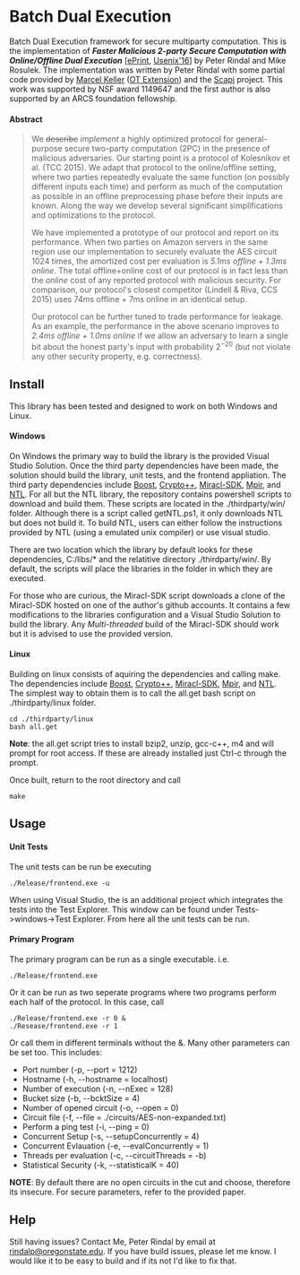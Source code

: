 # Batch Dual Execution
Batch Dual Execution framework for secure multiparty computation. This is the implementation of **_Faster Malicious 2-party Secure Computation with Online/Offline Dual Execution_** \[[ePrint](https://eprint.iacr.org/2016/633), [Usenix'16](https://www.usenix.org/conference/usenixsecurity16/list-accepted-papers)\] by Peter Rindal and Mike Rosulek. The implementation was written by Peter Rindal with some partial code provided by [Marcel Keller](http://www.bristol.ac.uk/engineering/people/marcel-k-keller/index.html) ([OT Extension](http://github.com/bristolcrypto/apricot)) and the [Scapi](https://github.com/cryptobiu/scapi) project. This work was supported by NSF award 1149647 and the first author is also supported by an ARCS foundation fellowship.

#### Abstract

>We ~~describe~~ *implement* a highly optimized protocol for general-purpose secure two-party computation (2PC) in the presence of malicious adversaries. Our starting point is a protocol of Kolesnikov et al. (TCC 2015). We adapt that protocol to the online/offline setting, where two parties repeatedly evaluate the same function (on possibly different inputs each time) and perform as much of the computation as possible in an offline preprocessing phase before their inputs are known. Along the way we develop several significant simplifications and optimizations to the protocol.
>
>We have implemented a prototype of our protocol and report on its performance. When two parties on Amazon servers in the same region use our implementation to securely evaluate the AES circuit 1024 times, the amortized cost per evaluation is *5.1ms offline + 1.3ms online*. The total offline+online cost of our protocol is in fact less than the *online* cost of any reported protocol with malicious security. For comparison, our protocol's closest competitor (Lindell \& Riva, CCS 2015) uses 74ms offline + 7ms online in an identical setup.
>
>Our protocol can be further tuned to trade performance for leakage. As an example, the performance in the above scenario improves to *2.4ms offline + 1.0ms online* if we allow an adversary to learn a single bit about the honest party's input with probability $2^{-20}$ (but not violate any other security property, e.g. correctness).


## Install

This library has been tested and designed to work on both Windows and Linux. 

#### Windows

On Windows the primary way to build the library is the provided Visual Studio Solution. Once the third party dependencies have been made, the solution should build the library, unit tests, and the frontend appliation. The third party dependencies include [Boost](http://www.boost.org/), [Crypto++](https://www.cryptopp.com/), [Miracl-SDK](http://www.miracl.com/miracl-sdk), [Mpir](http://mpir.org/), and [NTL](http://www.shoup.net/ntl/). For all but the NTL library, the repository contains powershell scripts to download and build them. These scripts are located in the ./thirdparty/win/ folder. Although there is a script called getNTL.ps1, it only downloads NTL but does not build it. To build NTL, users can either follow the instructions provided by NTL (using a emulated unix compiler) or use visual studio. 

There are two location which the library by default looks for these dependencies, C:/libs/* and the relatitive directory ./thirdparty/win/. By default, the scripts will place the libraries in the folder in which they are executed. 

For those who are curious, the Miracl-SDK script downloads a clone of the Miracl-SDK hosted on one of the author's github accounts. It contains a few modifications to the libraries configuration and a Visual Studio Solution to build the library. Any *Multi-threaded* build of the Miracl-SDK should work but it is advised to use the provided version.

#### Linux

Building on linux consists of aquiring the dependencies and calling make. The dependencies include [Boost](http://www.boost.org/), [Crypto++](https://www.cryptopp.com/), [Miracl-SDK](http://www.miracl.com/miracl-sdk), [Mpir](http://mpir.org/), and [NTL](http://www.shoup.net/ntl/). The simplest way to obtain them is to call the all.get bash script on ./thirdparty/linux folder.

`cd ./thirdparty/linux`<br>
`bash all.get`

**Note**: the all.get script tries to install bzip2, unzip, gcc-c++, m4 and will prompt for root access. If these are already installed just Ctrl-c through the prompt.

Once built, return to the root directory and call 

`make`

## Usage

#### Unit Tests

The unit tests can be run be executing

`./Release/frontend.exe -u`

When using Visual Studio, the is an additional project which integrates the tests into the Test Explorer. This window can be found under Tests->windows->Test Explorer. From here all the unit tests can be run.

#### Primary Program

The primary program can be run as a single executable. i.e.

`./Release/frontend.exe`

Or it can be run as two seperate programs where two programs perform each half of the protocol. In this case, call

`./Release/frontend.exe -r 0 &`<br>
`./Resease/frontend.exe -r 1`

Or call them in different terminals without the &. Many other parameters can be set too. This includes:
* Port number (-p, --port = 1212)
* Hostname (-h, --hostname = localhost)
* Number of execution (-n, --nExec = 128)
* Bucket size (-b, --bcktSize = 4)
* Number of opened circuit (-o, --open = 0)
* Circuit file (-f, --file = ./circuits/AES-non-expanded.txt)
* Perform a ping test (-i, --ping = 0)
* Concurrent Setup (-s, --setupConcurrently = 4)
* Concurrent Evlauation (-e, --evalConcurrently = 1)
* Threads per evaluation (-c, --circuitThreads = -b)
* Statistical Security (-k, --statisticalK = 40)

**NOTE**: By default there are no open circuits in the cut and choose, therefore its insecure. For secure parameters, refer to the provided paper.


## Help

Still having issues? Contact Me, Peter Rindal by email at rindalp@oregonstate.edu. If you have build issues, please let me know. I would like it to be easy to build and if its not I'd like to fix that.
